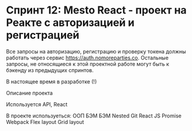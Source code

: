 # Спринт 12:  Mesto React - проект на Реакте с авторизацией и регистрацией

Все запросы на авторизацию, регистрацию и проверку токена должны работать через сервис https://auth.nomoreparties.co. Остальные запросы, не относящиеся к этой проектной работе могут быть к бэкенду из предыдущих спринтов.

В настоящее время в разработке (!)

Описание проекта

Используется API, React

В проекте используеться:
ООП
БЭМ
БЭМ Nested
Git
React JS
Promise
Webpack
Flex layout
Grid layout